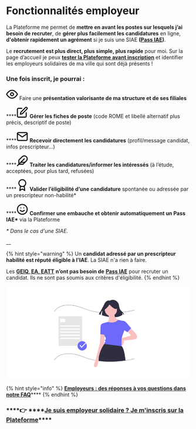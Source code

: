 # Fonctionnalités employeur

La Plateforme me permet de **mettre en avant les postes sur lesquels j’ai besoin de recruter**, de **gérer plus facilement les candidatures** en ligne, **d'obtenir rapidement un agrément** si je suis une SIAE **\(**[**Pass IAE**](../pourquoi-une-plateforme-de-linclusion/pass-iae-agrement-plus-simple-cest-a-dire.md)**\)**. 

Le **recrutement est plus direct, plus simple, plus rapide** pour moi. Sur la page d’accueil je peux [**tester la Plateforme avant inscription**](https://inclusion.beta.gouv.fr/) et identifier les employeurs solidaires de ma ville qui sont déjà présents !

### Une fois inscrit, je pourrai :

![](../.gitbook/assets/eye.svg) Faire une **présentation valorisante de ma structure et de ses filiales**

\*\*\*\*![](../.gitbook/assets/edit%20%282%29.svg) **Gérer les fiches de poste** \(code ROME et libellé alternatif plus précis, descriptif de poste\)

\*\*\*\*![](../.gitbook/assets/mail.svg) **Recevoir directement les candidatures** \(profil/message candidat, infos prescripteur…\)

\*\*\*\*![](../.gitbook/assets/feather.svg) **Traiter les candidatures/informer les intéressés** \(à l’étude, acceptées, pour plus tard, refusées\)

\*\*\*\*![](../.gitbook/assets/award-1-.svg) **Valider l’éligibilité d’une candidature** spontanée ou adressée par un prescripteur non-habilité\*

\*\*\*\*![](../.gitbook/assets/smile.svg) **Confirmer une embauche et obtenir automatiquement un Pass IAE\*** via la Plateforme

_\* Dans le cas d'une SIAE._ 

\_\_

{% hint style="warning" %}
Un **candidat adressé par un prescripteur habilité est réputé éligible à l'IAE**. La SIAE n'a rien à faire.

Les [**GEIQ, EA, EATT**](../pourquoi-une-plateforme-de-linclusion/qui-sont-les-employeurs-solidaires.md#comment-se-reperer-entre-les-differents-employeurs-solidaires) **n’ont pas besoin de** [**Pass IAE**](../pourquoi-une-plateforme-de-linclusion/pass-iae-agrement-plus-simple-cest-a-dire.md) pour recruter un candidat. Ils ne sont pas soumis aux critères d'éligibilité.
{% endhint %}

![](../.gitbook/assets/capture-de-cran-2020-06-24-a-18.00.07.png)

{% hint style="info" %}
[**Employeurs : des réponses à vos questions dans notre FAQ**]()\*\*\*\*
{% endhint %}

###   ****👉 ****[**Je suis employeur solidaire ? Je m'inscris sur la Plateforme**](https://inclusion.beta.gouv.fr/)\*\*\*\*

